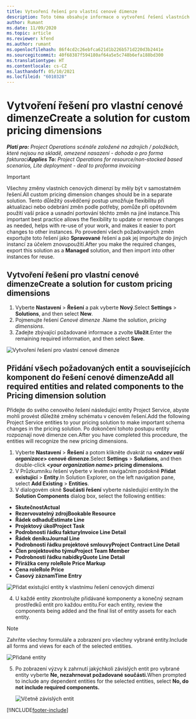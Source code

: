 ```yaml
---
title: Vytvoření řešení pro vlastní cenové dimenze
description: Toto téma obsahuje informace o vytvoření řešení vlastních cenových dimenzí.
author: Rumant
ms.date: 11/09/2020
ms.topic: article
ms.reviewer: kfend
ms.author: rumant
ms.openlocfilehash: 86f4cd2c26ebfca621d1b226b571d220d3b2441e
ms.sourcegitcommit: 40f68387f594180af64a5e5c748b6efa188bd300
ms.translationtype: HT
ms.contentlocale: cs-CZ
ms.lasthandoff: 05/10/2021
ms.locfileid: "6010328"
---
```

# <a name="create-a-solution-for-custom-pricing-dimensions"></a><span data-ttu-id="43b82-103">Vytvoření řešení pro vlastní cenové dimenze</span><span class="sxs-lookup"><span data-stu-id="43b82-103">Create a solution for custom pricing dimensions</span></span>

 <span data-ttu-id="43b82-104">_**Platí pro:** Project Operations scénáře založené na zdrojích / položkách, které nejsou na skladě, omezené nasazení - dohoda o pro forma fakturaci_</span><span class="sxs-lookup"><span data-stu-id="43b82-104">_**Applies To:** Project Operations for resource/non-stocked based scenarios, Lite deployment - deal to proforma invoicing_</span></span> 

>[!IMPORTANT]
><span data-ttu-id="43b82-105">Všechny změny vlastních cenových dimenzí by měly být v samostatném řešení.</span><span class="sxs-lookup"><span data-stu-id="43b82-105">All custom pricing dimension changes should be in a separate solution.</span></span> <span data-ttu-id="43b82-106">Tento důležitý osvědčený postup umožňuje flexibilitu při aktualizaci nebo odebrání změn podle potřeby, pomůže při opětovném použití vaší práce a usnadní portování těchto změn na jiné instance.</span><span class="sxs-lookup"><span data-stu-id="43b82-106">This important best practice allows the flexibility to update or remove changes as needed, helps with re-use of your work, and makes it easier to port changes to other instances.</span></span> <span data-ttu-id="43b82-107">Po provedení všech požadovaných změn exportujte toto řešení jako **Spravované** řešení a pak jej importujte do jiných instancí za účelem znovupoužití.</span><span class="sxs-lookup"><span data-stu-id="43b82-107">After you make the required changes, export this solution as a **Managed** solution, and then import into other instances for reuse.</span></span>

## <a name="create-a-solution-for-custom-pricing-dimensions"></a><span data-ttu-id="43b82-108">Vytvoření řešení pro vlastní cenové dimenze</span><span class="sxs-lookup"><span data-stu-id="43b82-108">Create a solution for custom pricing dimensions</span></span>

1.  <span data-ttu-id="43b82-109">Vyberte **Nastavení** > **Řešení** a pak vyberte **Nový**.</span><span class="sxs-lookup"><span data-stu-id="43b82-109">Select **Settings** > **Solutions**, and then select **New**.</span></span>
2.  <span data-ttu-id="43b82-110">Pojmenujte řešení *Cenové dimenze <your organization name>*.</span><span class="sxs-lookup"><span data-stu-id="43b82-110">Name the solution, *<your organization name> pricing dimensions*.</span></span>
3. <span data-ttu-id="43b82-111">Zadejte zbývající požadované informace a zvolte **Uložit**.</span><span class="sxs-lookup"><span data-stu-id="43b82-111">Enter the remaining required information, and then select **Save**.</span></span>

  ![Vytvoření řešení pro vlastní cenové dimenze](./media/Creation-of-custom-pricing-dimension-solution.png)
 
## <a name="add-all-required-entities-and-related-components-to-the-pricing-dimension-solution"></a><span data-ttu-id="43b82-113">Přidání všech požadovaných entit a souvisejících komponent do řešení cenové dimenze</span><span class="sxs-lookup"><span data-stu-id="43b82-113">Add all required entities and related components to the Pricing dimension solution</span></span>

<span data-ttu-id="43b82-114">Přidejte do svého cenového řešení následující entity Project Service, abyste mohli provést důležité změny schématu v cenovém řešení.</span><span class="sxs-lookup"><span data-stu-id="43b82-114">Add the following Project Service entities to your pricing solution to make important schema changes in the pricing solution.</span></span> <span data-ttu-id="43b82-115">Po dokončení tohoto postupu entity rozpoznají nové dimenze cen.</span><span class="sxs-lookup"><span data-stu-id="43b82-115">After you have completed this procedure, the entities will recognize the new pricing dimensions.</span></span>

1.  <span data-ttu-id="43b82-116">Vyberte **Nastavení** > **Řešení** a potom klikněte dvakrát na **<*název vaší organizace*> cenové dimenze**.</span><span class="sxs-lookup"><span data-stu-id="43b82-116">Select **Settings** > **Solutions**, and then double-click **<*your organization name*> pricing dimensions**.</span></span>
2.  <span data-ttu-id="43b82-117">V Průzkumníku řešení vyberte v levém navigačním podokně **Přidat existující** > **Entity**.</span><span class="sxs-lookup"><span data-stu-id="43b82-117">In Solution Explorer, on the left navigation pane, select **Add Existing** > **Entities**.</span></span>
3.  <span data-ttu-id="43b82-118">V dialogovém okně **Součásti řešení** vyberte následující entity:</span><span class="sxs-lookup"><span data-stu-id="43b82-118">In the **Solution Components** dialog box, select the following entities:</span></span>
 
   - <span data-ttu-id="43b82-119">**Skutečnost**</span><span class="sxs-lookup"><span data-stu-id="43b82-119">**Actual**</span></span>
   - <span data-ttu-id="43b82-120">**Rezervovatelný zdroj**</span><span class="sxs-lookup"><span data-stu-id="43b82-120">**Bookable Resource**</span></span>
   - <span data-ttu-id="43b82-121">**Řádek odhadu**</span><span class="sxs-lookup"><span data-stu-id="43b82-121">**Estimate Line**</span></span>
   - <span data-ttu-id="43b82-122">**Projektový úkol**</span><span class="sxs-lookup"><span data-stu-id="43b82-122">**Project Task**</span></span>
   - <span data-ttu-id="43b82-123">**Podrobnosti řádku faktury**</span><span class="sxs-lookup"><span data-stu-id="43b82-123">**Invoice Line Detail**</span></span>
   - <span data-ttu-id="43b82-124">**Řádek deníku**</span><span class="sxs-lookup"><span data-stu-id="43b82-124">**Journal Line**</span></span>
   - <span data-ttu-id="43b82-125">**Podrobnosti řádku projektové smlouvy**</span><span class="sxs-lookup"><span data-stu-id="43b82-125">**Project Contract Line Detail**</span></span>
   - <span data-ttu-id="43b82-126">**Člen projektového týmu**</span><span class="sxs-lookup"><span data-stu-id="43b82-126">**Project Team Member**</span></span>
   - <span data-ttu-id="43b82-127">**Podrobnosti řádku nabídky**</span><span class="sxs-lookup"><span data-stu-id="43b82-127">**Quote Line Detail**</span></span>
   - <span data-ttu-id="43b82-128">**Přirážka ceny role**</span><span class="sxs-lookup"><span data-stu-id="43b82-128">**Role Price Markup**</span></span>
   - <span data-ttu-id="43b82-129">**Cena role**</span><span class="sxs-lookup"><span data-stu-id="43b82-129">**Role Price**</span></span>
   - <span data-ttu-id="43b82-130">**Časový záznam**</span><span class="sxs-lookup"><span data-stu-id="43b82-130">**Time Entry**</span></span>
 
   ![Přidat existující entity k vlastnímu řešení cenových dimenzí](./media/Existing-entities-to-PD-solution.png)
 
 4. <span data-ttu-id="43b82-132">U každé entity zkontrolujte přidávané komponenty a konečný seznam prostředků entit pro každou entitu.</span><span class="sxs-lookup"><span data-stu-id="43b82-132">For each entity, review the components being added and the final list of entity assets for each entity.</span></span> 

   >[!NOTE]
   > <span data-ttu-id="43b82-133">Zahrňte všechny formuláře a zobrazení pro všechny vybrané entity.</span><span class="sxs-lookup"><span data-stu-id="43b82-133">Include all forms and views for each of the selected entities.</span></span>

  ![Přidané entity](./media/solution-component-selection.png)


5.  <span data-ttu-id="43b82-135">Po zobrazení výzvy k zahrnutí jakýchkoli závislých entit pro vybrané entity vyberte **Ne, nezahrnovat požadované součásti.**</span><span class="sxs-lookup"><span data-stu-id="43b82-135">When prompted to include any dependent entities for the selected entities, select **No, do not include required components.**</span></span>

    ![Včetně závislých entit](./media/Do-not-include-required.png)


[!INCLUDE[footer-include](../includes/footer-banner.md)]